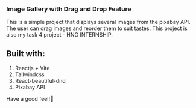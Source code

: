 ### Image Gallery with Drag and Drop Feature

This is a simple project that displays several images from the pixabay API. The user can drag images and reorder them to suit tastes. This project is also my task 4 project - HNG INTERNSHIP.

## Built with:

1. Reactjs + Vite
2. Tailwindcss
3. React-beautiful-dnd
4. Pixabay API

Have a good feel!🚀